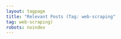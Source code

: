 ```yaml
---
layout: tagpage
title: "Relevant Posts (Tag: web-scraping"
tag: web-scraping)
robots: noindex
---
```

